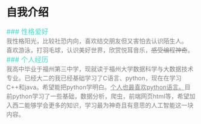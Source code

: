 # 自我介绍  
<font color=Turquoise size=4>### 性格爱好</font>  
<font color=gray size=3>  我性格阳光，比较社恐内向，喜欢结交朋友但又害怕去认识陌生人。  
喜欢游泳，打羽毛球，认识美好世界，欣赏悦耳音乐，~~感受编程神奇~~。</font>  
<font color=Turquoise size=4>### 个人经历</font>  
<font color=gray size=3>  我高中毕业于福州第三中学，现就读于福州大学数据科学与大数据技术专业。已经大二的我已经基础学习了C语言、python，现在在学习C++和java。希望能把python学明白。<u>个人也最喜欢python语言。</u>目前python学习了一些基础，数据分析，爬虫，前端网页html等，希望加入西二能够学会更多的知识，学习最为神奇且有意思的人工智能这一块内容。</font>
